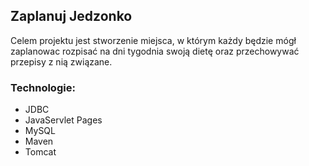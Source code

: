## Zaplanuj Jedzonko
Celem projektu jest stworzenie miejsca, w którym każdy będzie mógł zaplanowac rozpisać na dni tygodnia swoją dietę oraz przechowywać przepisy z nią związane.
### Technologie:
* JDBC
* JavaServlet Pages
* MySQL
* Maven
* Tomcat
